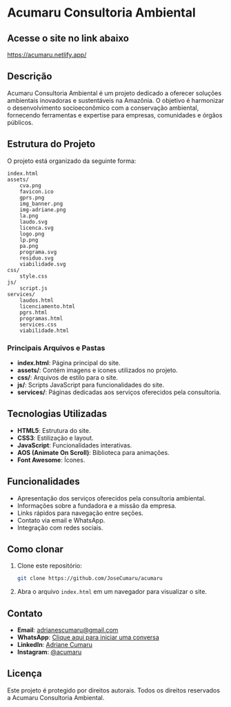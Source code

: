 # Acumaru Consultoria Ambiental

## Acesse o site no link abaixo
https://acumaru.netlify.app/

## Descrição
Acumaru Consultoria Ambiental é um projeto dedicado a oferecer soluções ambientais inovadoras e sustentáveis na Amazônia. O objetivo é harmonizar o desenvolvimento socioeconômico com a conservação ambiental, fornecendo ferramentas e expertise para empresas, comunidades e órgãos públicos.

## Estrutura do Projeto

O projeto está organizado da seguinte forma:

```
index.html
assets/
	cva.png
	favicon.ico
	gprs.png
	img_banner.png
	img-adriane.png
	la.png
	laudo.svg
	licenca.svg
	logo.png
	lp.png
	pa.png
	programa.svg
	residuo.svg
	viabilidade.svg
css/
	style.css
js/
	script.js
services/
	laudos.html
	licenciamento.html
	pgrs.html
	programas.html
	services.css
	viabilidade.html
```

### Principais Arquivos e Pastas

- **index.html**: Página principal do site.
- **assets/**: Contém imagens e ícones utilizados no projeto.
- **css/**: Arquivos de estilo para o site.
- **js/**: Scripts JavaScript para funcionalidades do site.
- **services/**: Páginas dedicadas aos serviços oferecidos pela consultoria.

## Tecnologias Utilizadas

- **HTML5**: Estrutura do site.
- **CSS3**: Estilização e layout.
- **JavaScript**: Funcionalidades interativas.
- **AOS (Animate On Scroll)**: Biblioteca para animações.
- **Font Awesome**: Ícones.

## Funcionalidades

- Apresentação dos serviços oferecidos pela consultoria ambiental.
- Informações sobre a fundadora e a missão da empresa.
- Links rápidos para navegação entre seções.
- Contato via email e WhatsApp.
- Integração com redes sociais.

## Como clonar

1. Clone este repositório:
   ```bash
   git clone https://github.com/JoseCumaru/acumaru
   ```
2. Abra o arquivo `index.html` em um navegador para visualizar o site.

## Contato

- **Email**: [adrianescumaru@gmail.com](mailto:adrianescumaru@gmail.com)
- **WhatsApp**: [Clique aqui para iniciar uma conversa](https://api.whatsapp.com/send?phone=48988536486&text=Ol%C3%A1,%20gostaria%20de%20mais%20informa%C3%A7%C3%B5es.)
- **LinkedIn**: [Adriane Cumaru](https://www.linkedin.com/in/adriane-cumaru-0919322aa/)
- **Instagram**: [@acumaru](https://www.instagram.com/acumaru/)

## Licença

Este projeto é protegido por direitos autorais. Todos os direitos reservados a Acumaru Consultoria Ambiental.
